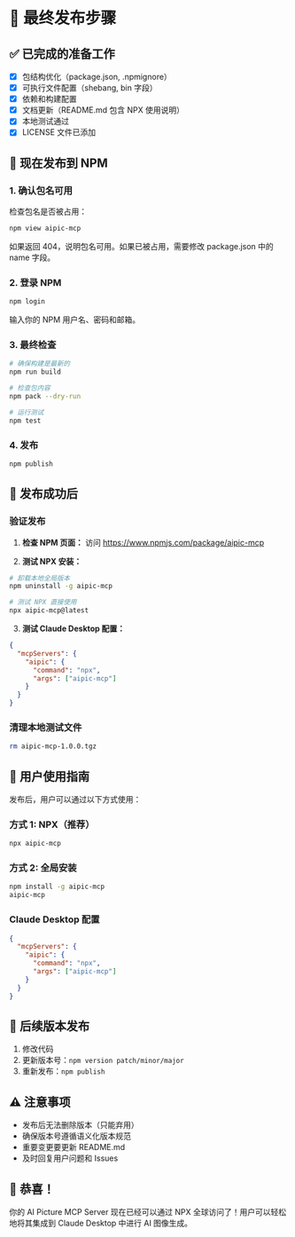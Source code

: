 # 🎯 最终发布步骤

## ✅ 已完成的准备工作

- [x] 包结构优化（package.json, .npmignore）
- [x] 可执行文件配置（shebang, bin 字段）
- [x] 依赖和构建配置
- [x] 文档更新（README.md 包含 NPX 使用说明）
- [x] 本地测试通过
- [x] LICENSE 文件已添加

## 🚀 现在发布到 NPM

### 1. 确认包名可用

检查包名是否被占用：
```bash
npm view aipic-mcp
```

如果返回 404，说明包名可用。如果已被占用，需要修改 package.json 中的 name 字段。

### 2. 登录 NPM

```bash
npm login
```

输入你的 NPM 用户名、密码和邮箱。

### 3. 最终检查

```bash
# 确保构建是最新的
npm run build

# 检查包内容
npm pack --dry-run

# 运行测试
npm test
```

### 4. 发布

```bash
npm publish
```

## 🎉 发布成功后

### 验证发布

1. **检查 NPM 页面：**
   访问 https://www.npmjs.com/package/aipic-mcp

2. **测试 NPX 安装：**
```bash
# 卸载本地全局版本
npm uninstall -g aipic-mcp

# 测试 NPX 直接使用
npx aipic-mcp@latest
```

3. **测试 Claude Desktop 配置：**
```json
{
  "mcpServers": {
    "aipic": {
      "command": "npx",
      "args": ["aipic-mcp"]
    }
  }
}
```

### 清理本地测试文件

```bash
rm aipic-mcp-1.0.0.tgz
```

## 📝 用户使用指南

发布后，用户可以通过以下方式使用：

### 方式 1: NPX（推荐）
```bash
npx aipic-mcp
```

### 方式 2: 全局安装
```bash
npm install -g aipic-mcp
aipic-mcp
```

### Claude Desktop 配置
```json
{
  "mcpServers": {
    "aipic": {
      "command": "npx",
      "args": ["aipic-mcp"]
    }
  }
}
```

## 🔄 后续版本发布

1. 修改代码
2. 更新版本号：`npm version patch/minor/major`
3. 重新发布：`npm publish`

## ⚠️ 注意事项

- 发布后无法删除版本（只能弃用）
- 确保版本号遵循语义化版本规范
- 重要变更要更新 README.md
- 及时回复用户问题和 Issues

## 🎊 恭喜！

你的 AI Picture MCP Server 现在已经可以通过 NPX 全球访问了！用户可以轻松地将其集成到 Claude Desktop 中进行 AI 图像生成。